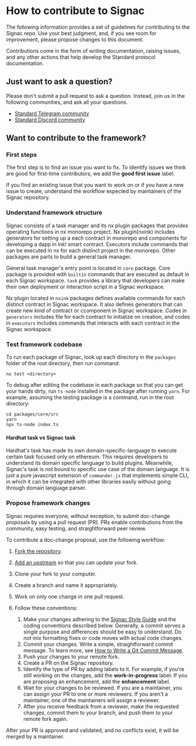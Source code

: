 # How to contribute to Signac

The following information provides a set of guidelines for contributing to the Signac repo. Use your best judgment, and, if you see room for improvement, please propose changes to this document.

Contributions come in the form of writing documentation, raising issues, and any other actions that help develop the Standard protocol documentation.

## Just want to ask a question?

Please don't submit a pull request to ask a question. Instead, join us in the following communities, and ask all your questions.

- [Standard Telegram community](https://t.me/standard_protocol)
- [Standard Discord community](https://discord.gg/qw9PZEavCC)


## Want to contribute to the framework?

### First steps

The first step is to find an issue you want to fix. To identify issues we think are good for first-time contributors, we add the **good first issue** label.

If you find an existing issue that you want to work on or if you have a new issue to create, understand the workflow expected by maintainers of the Signac repository.

### Understand framework structure

Signac consists of a task manager and its nx plugin packages that provides operating functions in nx monorepo project. Nx plugin(nxink) includes generators for setting up a each contract in monorepo and components for developing a dapp in ink! smart contract. Executors include commands that can be executed in nx for each distinct project in the monorepo. Other packages are parts to build a general task manager.

General task manager's entry point is located in `core` package. Core package is provided with `builtin` commands that are executed as default in each Signac workspace. `task` provides a library that developers can make their own deployment or interaction script in a Signac workspace.

Nx plugin located in `nxink` packages defines available commands for each distinct contract in Signac workspace. It also defines generators that can create new kind of contract or ccomponent in Signac workspace. Codes in `generators` includes file for each contract to initialize on creation, and codes in `executors` includes commands that interacts with each contract in the Signac workspace.

### Test framework codebase

To run each package of Signac, look up each directory in the `packages` folder of the root directory, then run command:

```
nx test <directory>
```

To debug after editing the codebase in each package so that you can get your hands dirty, run `ts-node` installed in the package after running `yarn`.
For example, assuming the testing package is a command, run in the root directory:

```
cd packages/core/src
yarn
npx ts-node index.ts
```


#### Hardhat task vs Signac task

Hardhat's task has made its own domain-specific-language to execute certain task focused only on ethereum. This requires developers to understand its domain specific language to build plugins. Meanwhile, Signac's task is not bound to specific use case of the domain language. It is just a pure javascript extension of `commander.js` that implements simple CLI, in which it can be integrated with other libraries easily without going through domain language parser. 

### Propose framework changes

Signac requires everyone, without exception, to submit doc-change proposals by using a pull request (PR). PRs enable contributions from the community, easy testing, and straightforward peer review.

To contribute a doc-change proposal, use the following workflow:

1. [Fork the repository](https://github.com/standardweb3/docs).
2. [Add an upstream](https://docs.github.com/en/github/collaborating-with-pull-requests/working-with-forks/syncing-a-fork) so that you can update your fork.
3. Clone your fork to your computer.
4. Create a branch and name it appropriately.
5. Work on only one change in one pull request.
6. Follow these conventions:

    1. Make your changes adhering to the [Signac Style Guide](https://github.com/standardweb3/signac/blob/main/STYLE_GUIDE.md) and the coding conventions described below. Generally, a commit serves a single purpose and differences should be easy to understand. Do not mix formatting fixes or code moves with actual code changes.
    2. Commit your changes. Write a simple, straightforward commit message. To learn more, see [How to Write a Git Commit Message](https://chris.beams.io/posts/git-commit/).
    3. Push your changes to your remote fork.
    4. Create a PR on the Signac repository.
    5. Identify the type of PR by adding labels to it. For example, if you're still working on the changes, add the **work-in-progress** label. If you are proposing an enhancement, add the **enhancement** label.
    6. Wait for your changes to be reviewed. If you are a maintainer, you can assign your PR to one or more reviewers. If you aren't a maintainer, one of the maintainers will assign a reviewer.
    7. After you receive feedback from a reviewer, make the requested changes, commit them to your branch, and push them to your remote fork again.

After your PR is approved and validated, and no conflicts exist, it will be merged by a maintainer.
